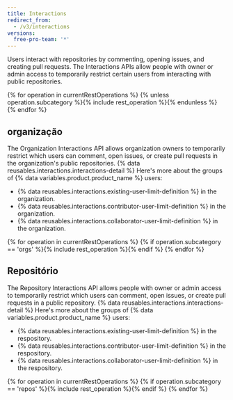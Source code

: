 ```yaml
---
title: Interactions
redirect_from:
  - /v3/interactions
versions:
  free-pro-team: '*'
---
```


Users interact with repositories by commenting, opening issues, and creating pull requests. The Interactions APIs allow people with owner or admin access to temporarily restrict certain users from interacting with public repositories.

{% for operation in currentRestOperations %}
  {% unless operation.subcategory %}{% include rest_operation %}{% endunless %}
{% endfor %}

## organização

The Organization Interactions API allows organization owners to temporarily restrict which users can comment, open issues, or create pull requests in the organization's public repositories. {% data reusables.interactions.interactions-detail %} Here's more about the groups of {% data variables.product.product_name %} users:

* {% data reusables.interactions.existing-user-limit-definition %} in the organization.
* {% data reusables.interactions.contributor-user-limit-definition %} in the organization.
* {% data reusables.interactions.collaborator-user-limit-definition %} in the organization.

{% for operation in currentRestOperations %}
  {% if operation.subcategory == 'orgs' %}{% include rest_operation %}{% endif %}
{% endfor %}

## Repositório

The Repository Interactions API allows people with owner or admin access to temporarily restrict which users can comment, open issues, or create pull requests in a public repository. {% data reusables.interactions.interactions-detail %} Here's more about the groups of {% data variables.product.product_name %} users:

* {% data reusables.interactions.existing-user-limit-definition %} in the respository.
* {% data reusables.interactions.contributor-user-limit-definition %} in the respository.
* {% data reusables.interactions.collaborator-user-limit-definition %} in the respository.

{% for operation in currentRestOperations %}
  {% if operation.subcategory == 'repos' %}{% include rest_operation %}{% endif %}
{% endfor %}
